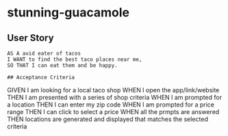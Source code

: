 # stunning-guacamole

## User Story

```
AS A avid eater of tacos
I WANT to find the best taco places near me, 
SO THAT I can eat them and be happy.

## Acceptance Criteria

```
GIVEN I am looking for a local taco shop
WHEN I open the app/link/website
THEN I am presented with a series of shop criteria
WHEN I am prompted for a location
THEN I can enter my zip code
WHEN I am prompted for a price range 
THEN I can click to select a price
WHEN all the prmpts are answered
THEN locations are generated and displayed that matches the selected criteria

<!--Who is doing what: 
HTML - Kyndall
CSS - Mandy
JS - not until the HTML and CSS are Finished
API research (Yelp fusion API?, Google Maps etc.) - Antonio
CSS Frameworks - Rosa
